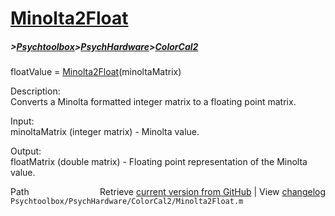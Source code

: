 # [Minolta2Float](Minolta2Float)
##### >[Psychtoolbox](Psychtoolbox)>[PsychHardware](PsychHardware)>[ColorCal2](ColorCal2)

floatValue = [Minolta2Float](Minolta2Float)(minoltaMatrix)  
  
Description:  
Converts a Minolta formatted integer matrix to a floating point matrix.  
  
Input:  
minoltaMatrix (integer matrix) - Minolta value.  
  
Output:  
floatMatrix (double matrix) - Floating point representation of the Minolta value.  




<div class="code_header" style="text-align:right;">
  <span style="float:left;">Path&nbsp;&nbsp;</span> <span class="counter">Retrieve <a href=
  "https://raw.github.com/Psychtoolbox-3/Psychtoolbox-3/beta/Psychtoolbox/PsychHardware/ColorCal2/Minolta2Float.m">current version from GitHub</a> | View <a href=
  "https://github.com/Psychtoolbox-3/Psychtoolbox-3/commits/beta/Psychtoolbox/PsychHardware/ColorCal2/Minolta2Float.m">changelog</a></span>
</div>
<div class="code">
  <code>Psychtoolbox/PsychHardware/ColorCal2/Minolta2Float.m</code>
</div>

